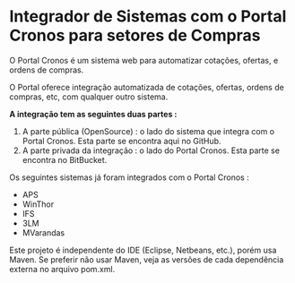 # Integrador de Sistemas com o Portal Cronos para setores de Compras

O Portal Cronos é um sistema web para automatizar cotações, ofertas, e ordens de compras.

O Portal oferece integração automatizada de cotações, ofertas, ordens de compras, etc, com qualquer outro sistema.

__A integração tem as seguintes duas partes :__

1. A parte pública (OpenSource)  : o lado do sistema que integra com o Portal  Cronos. 
   Esta parte se encontra aqui no GitHub.
2. A parte privada da integração : o lado do Portal Cronos.
   Esta parte se encontra no BitBucket.
   
Os seguintes sistemas já foram integrados com o Portal Cronos : 
* APS	     
* WinThor   
* IFS       
* 3LM       
* MVarandas

Este projeto é independente do IDE (Eclipse, Netbeans, etc.), porém usa Maven. 
Se preferir não usar Maven, veja as versões de cada dependência externa no arquivo pom.xml.

 